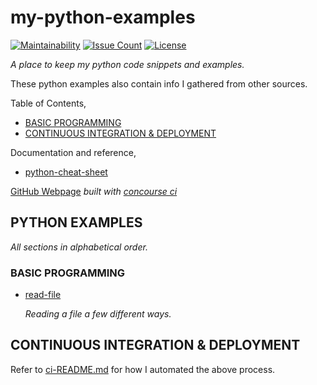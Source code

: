 # my-python-examples

[![Maintainability](https://api.codeclimate.com/v1/badges/34f7798c66ab9207ea80/maintainability)](https://codeclimate.com/github/JeffDeCola/my-python-examples/maintainability)
[![Issue Count](https://codeclimate.com/github/JeffDeCola/my-python-examples/badges/issue_count.svg)](https://codeclimate.com/github/JeffDeCola/my-python-examples/issues)
[![License](http://img.shields.io/:license-mit-blue.svg)](http://jeffdecola.mit-license.org)

_A place to keep my python code snippets and examples._

These python examples also contain info I gathered from other sources.

Table of Contents,

* [BASIC PROGRAMMING](https://github.com/JeffDeCola/my-python-examples#basic-programming)
* [CONTINUOUS INTEGRATION & DEPLOYMENT](https://github.com/JeffDeCola/my-python-examples#continuous-integration--deployment)

Documentation and reference,

* [python-cheat-sheet](https://github.com/JeffDeCola/my-cheat-sheets/tree/master/software/development/languages/python-cheat-sheet)

[GitHub Webpage](https://jeffdecola.github.io/my-python-examples/)
_built with
[concourse ci](https://github.com/JeffDeCola/my-python-examples/blob/master/ci-README.md)_

## PYTHON EXAMPLES

_All sections in alphabetical order._

### BASIC PROGRAMMING

* [read-file](https://github.com/JeffDeCola/my-python-examples/tree/master/basic-programming/read-file)

  _Reading a file a few different ways._

## CONTINUOUS INTEGRATION & DEPLOYMENT

Refer to
[ci-README.md](https://github.com/JeffDeCola/my-python-examples/blob/master/ci-README.md)
for how I automated the above process.
